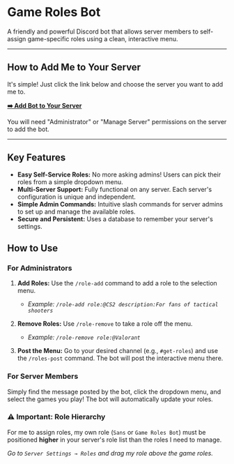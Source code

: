 # Game Roles Bot

A friendly and powerful Discord bot that allows server members to self-assign game-specific roles using a clean, interactive menu.

---

## How to Add Me to Your Server

It's simple! Just click the link below and choose the server you want to add me to.

**[➡️ Add Bot to Your Server](https://discord.com/oauth2/authorize?client_id=1387783412709855262&permissions=268438528&integration_type=0&scope=bot+applications.commands)**

You will need "Administrator" or "Manage Server" permissions on the server to add the bot.

---

## Key Features

-   **Easy Self-Service Roles:** No more asking admins! Users can pick their roles from a simple dropdown menu.
-   **Multi-Server Support:** Fully functional on any server. Each server's configuration is unique and independent.
-   **Simple Admin Commands:** Intuitive slash commands for server admins to set up and manage the available roles.
-   **Secure and Persistent:** Uses a database to remember your server's settings.

## How to Use

### For Administrators

1.  **Add Roles:** Use the `/role-add` command to add a role to the selection menu.
    -   *Example: `/role-add role:@CS2 description:For fans of tactical shooters`*

2.  **Remove Roles:** Use `/role-remove` to take a role off the menu.
    -   *Example: `/role-remove role:@Valorant`*

3.  **Post the Menu:** Go to your desired channel (e.g., `#get-roles`) and use the `/roles-post` command. The bot will post the interactive menu there.

### For Server Members

Simply find the message posted by the bot, click the dropdown menu, and select the games you play! The bot will automatically update your roles.

### ⚠️ Important: Role Hierarchy

For me to assign roles, my own role (`Sans` or `Game Roles Bot`) must be positioned **higher** in your server's role list than the roles I need to manage.

*Go to `Server Settings → Roles` and drag my role above the game roles.*
